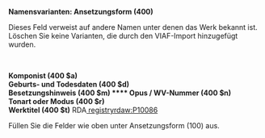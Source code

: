 **Namensvarianten: Ansetzungsform (400)**

Dieses Feld verweist auf andere Namen unter denen das Werk bekannt ist. Löschen Sie keine Varianten, die durch den VIAF-Import hinzugefügt wurden.

&nbsp;

**Komponist (400 $a)  
Geburts- und Todesdaten (400 $d)  
Besetzungshinweis (400 $m) **** Opus / WV-Nummer (400 $n)  
Tonart oder Modus (400 $r)  
Werktitel (400 $t)** RDA[&nbsp;registry](http://www.rdaregistry.info/Elements/w/#P10086)[rdaw:P10086](http://www.rdaregistry.info/Elements/w/#P10086)

Füllen Sie die Felder wie oben unter Ansetzungsform (100) aus.